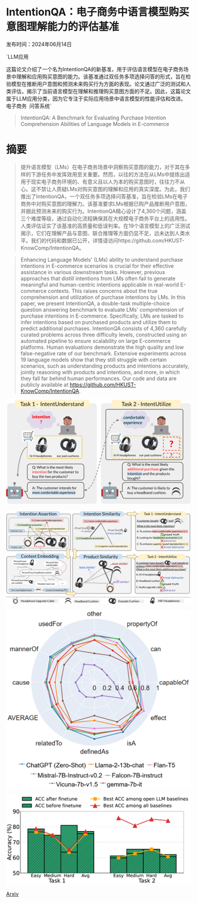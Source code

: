 # IntentionQA：电子商务中语言模型购买意图理解能力的评估基准

发布时间：2024年06月14日

`LLM应用

这篇论文介绍了一个名为IntentionQA的新基准，用于评估语言模型在电子商务场景中理解和应用购买意图的能力。该基准通过双任务多项选择问答的形式，旨在检验模型在推断用户意图和预测未来购买行为方面的表现。论文通过广泛的测试和人类评估，揭示了当前语言模型在理解和推理购买意图方面的不足。因此，这篇论文属于LLM应用分类，因为它专注于实际应用场景中语言模型的性能评估和改进。` `电子商务` `问答系统`

> IntentionQA: A Benchmark for Evaluating Purchase Intention Comprehension Abilities of Language Models in E-commerce

# 摘要

> 提升语言模型（LMs）在电子商务场景中洞察购买意图的能力，对于其在多样的下游任务中发挥效用至关重要。然而，以往的方法在从LMs中提炼出适用于现实电子商务环境的、有意义且以人为本的购买意图时，往往力不从心。这不禁让人质疑LMs对购买意图的理解和应用的真实深度。为此，我们推出了IntentionQA，一个双任务多项选择问答基准，旨在检验LMs在电子商务中对购买意图的理解力。该基准要求LMs根据已购产品推断用户意图，并据此预测未来的购买行为。IntentionQA精心设计了4,360个问题，涵盖三个难度等级，通过自动化流程确保其在大规模电子商务平台上的适用性。人类评估证实了该基准的高质量和低误判率。在19个语言模型上的广泛测试揭示，它们在理解产品与意图、联合推理等方面仍显不足，远未达到人类水平。我们的代码和数据已公开，详情请访问https://github.com/HKUST-KnowComp/IntentionQA。

> Enhancing Language Models' (LMs) ability to understand purchase intentions in E-commerce scenarios is crucial for their effective assistance in various downstream tasks. However, previous approaches that distill intentions from LMs often fail to generate meaningful and human-centric intentions applicable in real-world E-commerce contexts. This raises concerns about the true comprehension and utilization of purchase intentions by LMs. In this paper, we present IntentionQA, a double-task multiple-choice question answering benchmark to evaluate LMs' comprehension of purchase intentions in E-commerce. Specifically, LMs are tasked to infer intentions based on purchased products and utilize them to predict additional purchases. IntentionQA consists of 4,360 carefully curated problems across three difficulty levels, constructed using an automated pipeline to ensure scalability on large E-commerce platforms. Human evaluations demonstrate the high quality and low false-negative rate of our benchmark. Extensive experiments across 19 language models show that they still struggle with certain scenarios, such as understanding products and intentions accurately, jointly reasoning with products and intentions, and more, in which they fall far behind human performances. Our code and data are publicly available at https://github.com/HKUST-KnowComp/IntentionQA.

![IntentionQA：电子商务中语言模型购买意图理解能力的评估基准](../../../paper_images/2406.10173/x1.png)

![IntentionQA：电子商务中语言模型购买意图理解能力的评估基准](../../../paper_images/2406.10173/x2.png)

![IntentionQA：电子商务中语言模型购买意图理解能力的评估基准](../../../paper_images/2406.10173/x3.png)

![IntentionQA：电子商务中语言模型购买意图理解能力的评估基准](../../../paper_images/2406.10173/x4.png)

[Arxiv](https://arxiv.org/abs/2406.10173)